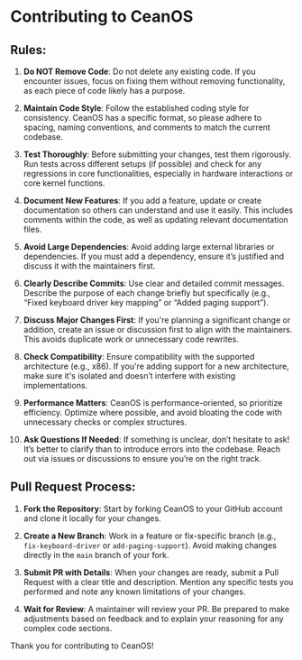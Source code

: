 # Contributing to CeanOS

## Rules:

1. **Do NOT Remove Code**: Do not delete any existing code. If you encounter issues, focus on fixing them without removing functionality, as each piece of code likely has a purpose.
  
2. **Maintain Code Style**: Follow the established coding style for consistency. CeanOS has a specific format, so please adhere to spacing, naming conventions, and comments to match the current codebase.

3. **Test Thoroughly**: Before submitting your changes, test them rigorously. Run tests across different setups (if possible) and check for any regressions in core functionalities, especially in hardware interactions or core kernel functions.

4. **Document New Features**: If you add a feature, update or create documentation so others can understand and use it easily. This includes comments within the code, as well as updating relevant documentation files.

5. **Avoid Large Dependencies**: Avoid adding large external libraries or dependencies. If you must add a dependency, ensure it’s justified and discuss it with the maintainers first.

6. **Clearly Describe Commits**: Use clear and detailed commit messages. Describe the purpose of each change briefly but specifically (e.g., “Fixed keyboard driver key mapping” or “Added paging support”).

7. **Discuss Major Changes First**: If you're planning a significant change or addition, create an issue or discussion first to align with the maintainers. This avoids duplicate work or unnecessary code rewrites.

8. **Check Compatibility**: Ensure compatibility with the supported architecture (e.g., x86). If you're adding support for a new architecture, make sure it's isolated and doesn’t interfere with existing implementations.

9. **Performance Matters**: CeanOS is performance-oriented, so prioritize efficiency. Optimize where possible, and avoid bloating the code with unnecessary checks or complex structures.

10. **Ask Questions If Needed**: If something is unclear, don’t hesitate to ask! It’s better to clarify than to introduce errors into the codebase. Reach out via issues or discussions to ensure you’re on the right track.

## Pull Request Process:

1. **Fork the Repository**: Start by forking CeanOS to your GitHub account and clone it locally for your changes.
  
2. **Create a New Branch**: Work in a feature or fix-specific branch (e.g., `fix-keyboard-driver` or `add-paging-support`). Avoid making changes directly in the `main` branch of your fork.

3. **Submit PR with Details**: When your changes are ready, submit a Pull Request with a clear title and description. Mention any specific tests you performed and note any known limitations of your changes.

4. **Wait for Review**: A maintainer will review your PR. Be prepared to make adjustments based on feedback and to explain your reasoning for any complex code sections.

Thank you for contributing to CeanOS!
